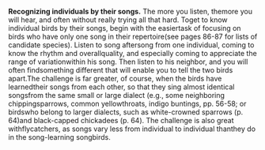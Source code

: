 **Recognizing individuals by their songs.** The more you listen, themore you will hear, and often without really trying all that hard. Toget to know individual birds by their songs, begin with the easiertask of focusing on birds who have only one song in their repertoire(see pages 86-87 for lists of candidate species). Listen to song aftersong from one individual, coming to know the rhythm and overallquality, and especially coming to appreciate the range of variationwithin his song. Then listen to his neighbor, and you will often findsomething different that will enable you to tell the two birds apart.The challenge is far greater, of course, when the birds have learnedtheir songs from each other, so that they sing almost identical songsfrom the same small or large dialect (e.g., some neighboring chippingsparrows, common yellowthroats, indigo buntings, pp. 56-58; or birdswho belong to larger dialects, such as white-crowned sparrows (p. 64)and black-capped chickadees (p. 64). The challenge is also great withflycatchers, as songs vary less from individual to individual thanthey do in the song-learning songbirds.
